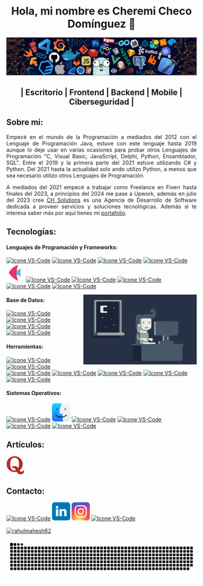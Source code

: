 <h1 align="center">Hola, mi nombre es Cheremi Checo Domínguez 👋</h1>

<img src="header.png">

<h2 align="center">| Escritorio | Frontend | Backend | Mobile | Ciberseguridad |</h2>

## Sobre mi:
<p align="justify"> Empecé en el mundo de la Programación a mediados del 2012 con el Lenguaje de Programación Java, estuve con este lenguaje hasta 2019 aunque lo deje usar en varias ocasiones para   probar otros Lenguajes de Programación "C, Visual Basic, JavaScript, Delphi, Python, Ensamblador, SQL". Entre el 2019 y la primera parte del 2021 estuve utilizando C# y Python. Del 2021 hasta la actualidad solo ando utilizo Python, a menos que sea necesario utilizo otros Lenguajes de Programación.</p>

<p align="justify"> A mediados del 2021 empecé a trabajar como Freelance en Fiverr hasta finales del 2023, a principios del 2024 me pase a Upwork, además en julio del 2023 cree <a href="https://chsolutionsoficial.github.io/">CH Solutions</a> es una Agencia de Desarrollo de Software dedicada a proveer servicios y soluciones tecnológicas. Además si te interesa saber más por aquí tienes mi <a href="https://arcanus47.github.io/">portafolio</a>.</p>

## Tecnologías:

#### Lenguajes de Programación y Frameworks:
  [<img height="48px" width="48px" alt="Icone VS-Code" src="https://skillicons.dev/icons?i=python"/>](https://www.python.org/)
  [<img height="48px" width="48px" alt="Icone VS-Code" src="https://skillicons.dev/icons?i=lua"/>](https://www.lua.org/)
  [<img height="48px" width="48px" alt="Icone VS-Code" src="https://skillicons.dev/icons?i=qt"/>](https://www.qt.io/)
  [<img height="48px" width="48px" alt="Icone VS-Code" src="CustomTkinter.ico"/>](https://customtkinter.tomschimansky.com/)
  [<img height="48px" width="48px" alt="Icone VS-Code" src="flet.svg"/>](https://flet.dev/)
  [<img height="48px" width="48px" alt="Icone VS-Code" src="https://skillicons.dev/icons?i=html"/>](https://developer.mozilla.org/en-US/docs/Web/HTML)
  [<img height="48px" width="48px" alt="Icone VS-Code" src="https://skillicons.dev/icons?i=css"/>](https://developer.mozilla.org/en-US/docs/Web/CSS)
  [<img height="48px" width="48px" alt="Icone VS-Code" src="https://skillicons.dev/icons?i=bootstrap"/>](https://getbootstrap.com/)
  [<img height="48px" width="48px" alt="Icone VS-Code" src="https://skillicons.dev/icons?i=flask"/>](https://flask.palletsprojects.com/)
  [<img height="48px" width="48px" alt="Icone VS-Code" src="https://skillicons.dev/icons?i=django"/>](https://www.djangoproject.com/)

<img alt="Night Coding" src="https://raw.githubusercontent.com/AVS1508/AVS1508/master/assets/Night-Coding.gif" align="right"/>

#### Base de Datos:
  [<img height="48px" width="48px" alt="Icone VS-Code" src="https://skillicons.dev/icons?i=sqlite"/>](https://www.sqlite.org/)
  [<img height="48px" width="48px" alt="Icone VS-Code" src="https://skillicons.dev/icons?i=mysql"/>](https://www.mysql.com/)
  [<img height="48px" width="48px" alt="Icone VS-Code" src="https://skillicons.dev/icons?i=mongodb"/>](https://www.mongodb.com/es)
  [<img height="50px" width="50px" alt="Icone VS-Code" src="access.ico"/>](https://www.microsoft.com/es-es/microsoft-365/access)

#### Herramientas:
  [<img height="48px" width="48px" alt="Icone VS-Code" src="https://skillicons.dev/icons?i=figma"/>](https://www.figma.com/)
  [<img height="48px" width="48px" alt="Icone VS-Code" src="https://skillicons.dev/icons?i=sublime"/>](https://www.sublimetext.com/)
  [<img height="48px" width="48px" alt="Icone VS-Code" src="https://skillicons.dev/icons?i=vscode"/>](https://code.visualstudio.com/)
  [<img height="48px" width="48px" alt="Icone VS-Code" src="https://skillicons.dev/icons?i=github"/>](https://github.com/)
  [<img height="48px" width="48px" alt="Icone VS-Code" src="https://skillicons.dev/icons?i=git"/>](https://git-scm.com/)
  [<img height="49px" width="49px" alt="Icone VS-Code" src="qt_designer.ico"/>](https://build-system.fman.io/)
  [<img height="48px" width="48px" alt="Icone VS-Code" src="https://skillicons.dev/icons?i=anaconda"/>](https://www.anaconda.com/)

#### Sistemas Operativos:
  [<img height="48px" width="48px" alt="Icone VS-Code" src="https://skillicons.dev/icons?i=windows"/>](https://www.microsoft.com/es-es/windows)
  [<img height="48px" width="48px" alt="Icone VS-Code" src="macos.svg"/>](https://www.apple.com/mac/)
  [<img height="48px" width="48px" alt="Icone VS-Code" src="https://skillicons.dev/icons?i=linux"/>](https://www.kernel.org/)
  [<img height="48px" width="48px" alt="Icone VS-Code" src="https://skillicons.dev/icons?i=ubuntu"/>](https://ubuntu.com/)
  [<img height="48px" width="48px" alt="Icone VS-Code" src="https://skillicons.dev/icons?i=debian"/>](https://www.debian.org/)
  [<img height="48px" width="48px" alt="Icone VS-Code" src="https://skillicons.dev/icons?i=arch"/>](https://archlinux.org/)
<br>

## Artículos:
  [<img height="48px" width="48px" alt="Icone VS-Code" src="quora.svg"/>]()
  
## Contacto:
  [<img height="48px" width="48px" alt="Icone VS-Code" src="https://skillicons.dev/icons?i=gmail"/>](mailto:cheremycheco@gmail.com)
  [<img height="48px" width="48px" alt="Icone VS-Code" src="linkedin.svg"/>](https://www.linkedin.com/in/cheremichecodominguez/)
  [<img height="48px" width="48px" alt="Icone VS-Code" src="instagram.svg"/>](https://www.instagram.com/cheremycheco/)
  [<img height="48px" width="48px" alt="Icone VS-Code" src="https://skillicons.dev/icons?i=github"/>](https://github.com/arcanus47)
  <p><a href=""> <img align="center" src="https://cdn.buymeacoffee.com/buttons/v2/default-yellow.png" height="45" width="170" alt="rahulmahesh62" /></a></p>

<div align="center">
  <picture>
    <source
      media="(prefers-color-scheme: dark)"
      srcset="https://raw.githubusercontent.com/platane/snk/output/github-contribution-grid-snake-dark.svg"
    />
    <source
      media="(prefers-color-scheme: light)"
      srcset="https://raw.githubusercontent.com/platane/snk/output/github-contribution-grid-snake.svg"
    />
    <img
      alt="github contribution grid snake animation"
      src="https://raw.githubusercontent.com/platane/snk/output/github-contribution-grid-snake.svg"
    />
  </picture>
</div>
